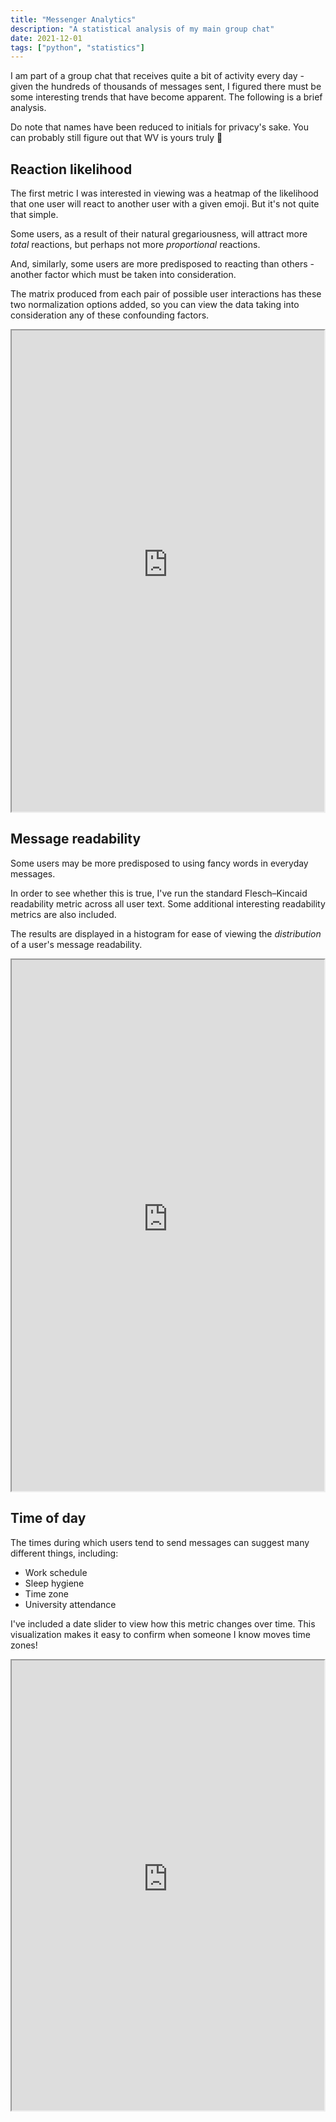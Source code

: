 ```yaml
---
title: "Messenger Analytics"
description: "A statistical analysis of my main group chat"
date: 2021-12-01
tags: ["python", "statistics"]
---
```


I am part of a group chat that receives quite a bit of activity every day - given the hundreds of thousands of messages
sent, I figured there must be some interesting trends that have become apparent. The following is a brief analysis.

Do note that names have been reduced to initials for privacy's sake. You can probably still figure out that WV is yours truly 🙂

## Reaction likelihood

The first metric I was interested in viewing was a heatmap of the likelihood that one user will react to another user with a given emoji. But it's not quite that simple.

Some users, as a result of their natural gregariousness, will attract more *total* reactions, but perhaps not more *proportional* reactions.

And, similarly, some users are more predisposed to reacting than others - another factor which must be taken into consideration.

The matrix produced from each pair of possible user interactions has these two normalization options added, so you can view the data taking into consideration any of these confounding factors.
<div style="display: flex; justify-content: center;">
<iframe src="https://messenger-analysis.svc.vesey.tech/reactions" style="width: 630px; height:770px; background-color: white;"></iframe>
</div>

## Message readability

Some users may be more predisposed to using fancy words in everyday messages.

In order to see whether this is true, I've run the standard Flesch–Kincaid readability metric across all user text.
Some additional interesting readability metrics are also included.

The results are displayed in a histogram for ease of viewing the *distribution* of a user's message readability.

<div style="display: flex; justify-content: center;">
<iframe src="https://messenger-analysis.svc.vesey.tech/readability" style="width: 610px; height:850px; background-color: white;"></iframe>
</div>

## Time of day

The times during which users tend to send messages can suggest many different things, including:
* Work schedule
* Sleep hygiene
* Time zone
* University attendance

I've included a date slider to view how this metric changes over time. This visualization makes it easy to confirm when someone I know moves time zones!

<div style="display: flex; justify-content: center;">
<iframe src="https://messenger-analysis.svc.vesey.tech/timeofday" style="width: 620px; height:720px; background-color: white;"></iframe>
</div>
